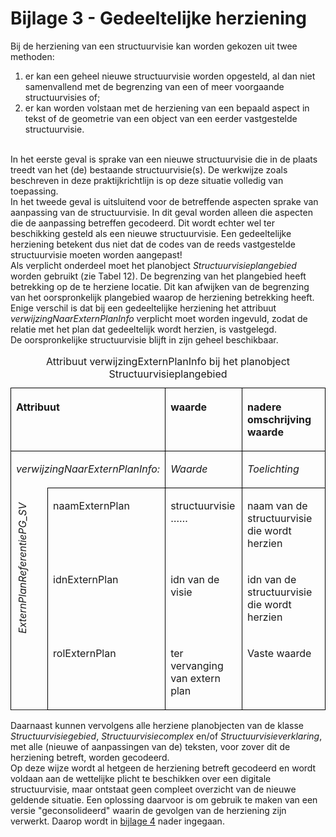 # Bijlage 3 - Gedeeltelijke herziening

Bij de herziening van een structuurvisie kan worden gekozen uit twee methoden:  
1.  er kan een geheel nieuwe structuurvisie worden opgesteld, al dan niet
    samenvallend met de begrenzing van een of meer voorgaande structuurvisies
    of;  
2.  er kan worden volstaan met de herziening van een bepaald aspect in tekst of
    de geometrie van een object van een eerder vastgestelde structuurvisie.
<br/><br/>

In het eerste geval is sprake van een nieuwe structuurvisie die in de plaats
treedt van het (de) bestaande structuurvisie(s). De werkwijze zoals beschreven
in deze praktijkrichtlijn is op deze situatie volledig van toepassing.  
In het tweede geval is uitsluitend voor de betreffende aspecten sprake van
aanpassing van de structuurvisie. In dit geval worden alleen die aspecten die de
aanpassing betreffen gecodeerd. Dit wordt echter wel ter beschikking gesteld als
een nieuwe structuurvisie. Een gedeeltelijke herziening betekent dus niet dat de
codes van de reeds vastgestelde structuurvisie moeten worden aangepast!  
Als verplicht onderdeel moet het planobject *Structuurvisieplangebied* worden
gebruikt (zie Tabel 12). De begrenzing van het plangebied heeft betrekking op de
te herziene locatie. Dit kan afwijken van de begrenzing van het oorspronkelijk
plangebied waarop de herziening betrekking heeft. Enige verschil is dat bij een
gedeeltelijke herziening het attribuut *verwijzingNaarExternPlanInfo* verplicht
moet worden ingevuld, zodat de relatie met het plan dat gedeeltelijk wordt
herzien, is vastgelegd.  
De oorspronkelijke structuurvisie blijft in zijn geheel beschikbaar.

<table id="d4e11081" style="width: 100%;"><caption>Attribuut verwijzingExternPlanInfo bij het planobject Structuurvisieplangebied</caption><colgroup><col id="col1" style="width: 8.400892962049113%;"></col><col id="col2" style="width: 18.317471507460933%;"></col><col id="col3" style="width: 28.31629655739631%;"></col><col id="col4" style="width: 44.965338973093644%;"></col></colgroup><thead valign="top"><tr><th align="left" style="border-top: 0.5pt solid #000000; border-left: 0.5pt solid #000000; border-bottom: 0.5pt solid #000000; border-right: 0.5pt solid #000000; background-color: none;" colspan="2"><p id="3A6E40AD">Attribuut</p></th><th align="left" style="border-top: 0.5pt solid #000000; border-left: 0.5pt solid #000000; border-bottom: 0.5pt solid #000000; border-right: 0.5pt solid #000000; background-color: none;"><p id="32B407F6">waarde</p></th><th align="left" style="border-top: 0.5pt solid #000000; border-left: 0.5pt solid #000000; border-bottom: 0.5pt solid #000000; border-right: 0.5pt solid #000000; background-color: none;"><p id="12ACE1A9">nadere omschrijving waarde</p></th></tr></thead><tbody valign="top"><tr><td align="left" style="border-top: 0.5pt solid #000000; border-left: 0.5pt solid #000000; border-bottom: 0pt none #; border-right: 0.5pt solid #000000; background-color: none;" colspan="2"><p id="0D57FCFF"><i>verwijzingNaarExternPlanInfo:</i></p></td><td align="left" style="border-top: 0.5pt solid #000000; border-left: 0.5pt solid #000000; border-bottom: 0.5pt solid #000000; border-right: 0.5pt solid #000000; background-color: none;"><p id="039186E7"><i>Waarde</i></p></td><td align="left" style="border-top: 0.5pt solid #000000; border-left: 0.5pt solid #000000; border-bottom: 0.5pt solid #000000; border-right: 0.5pt solid #000000; background-color: none;"><p id="00F0EB3E"><i>Toelichting</i></p></td></tr><tr><td align="left" style="padding-top: 0.5em; border-top: 0pt none #; border-left: 0.5pt solid #000000; border-bottom: 0pt none #000000; border-right: 0.5pt solid #000000; background-color: none;" rowspan="3"><p id="24F85F97" style="writing-mode: vertical-rl; rotate: 180deg;"><i>ExternPlanReferentiePG_SV</i></p></td><td align="left" style="border-top: 0.5pt solid #000000; border-left: 0.5pt solid #000000; border-bottom: 0pt none #; border-right: 0.5pt solid #000000; background-color: none;"><p id="6777E57E">naamExternPlan</p></td><td align="left" style="border-top: 0.5pt solid #000000; border-left: 0.5pt solid #000000; border-bottom: 0pt none #; border-right: 0.5pt solid #000000; background-color: #auto;"><p id="7DABF11B">structuurvisie ……</p></td><td align="left" style="border-top: 0.5pt solid #000000; border-left: 0.5pt solid #000000; border-bottom: 0pt none #; border-right: 0.5pt solid #000000; background-color: #auto;"><p id="484D8CF3">naam van de structuurvisie die wordt herzien</p></td></tr><tr><td align="left" style="border-top: 0pt none #; border-left: 0.5pt solid #000000; border-bottom: 0pt none #; border-right: 0.5pt solid #000000; background-color: none;"><p id="6A42F3CB">idnExternPlan</p></td><td align="left" style="border-top: 0pt none #; border-left: 0.5pt solid #000000; border-bottom: 0pt none #; border-right: 0.5pt solid #000000; background-color: #auto;"><p id="258F9D25">idn van de visie</p></td><td align="left" style="border-top: 0pt none #; border-left: 0.5pt solid #000000; border-bottom: 0pt none #; border-right: 0.5pt solid #000000; background-color: #auto;"><p id="118C6B96">idn van de structuurvisie die wordt herzien</p></td></tr><tr><td align="left" style="border-top: 0pt none #; border-left: 0.5pt solid #000000; border-bottom: 0.5pt solid #000000; border-right: 0.5pt solid #000000; background-color: none;"><p id="32B05BB5">rolExternPlan</p></td><td align="left" style="border-top: 0pt none #; border-left: 0.5pt solid #000000; border-bottom: 0.5pt solid #000000; border-right: 0.5pt solid #000000; background-color: #auto;"><p id="32BB0632" class="space-after">ter vervanging van extern plan</p></td><td align="left" style="border-top: 0pt none #; border-left: 0.5pt solid #000000; border-bottom: 0.5pt solid #000000; border-right: 0.5pt solid #000000; background-color: #auto;"><p id="58A147B7">Vaste waarde</p></td></tr></tbody></table>

Daarnaast kunnen vervolgens alle herziene planobjecten van de klasse
*Structuurvisiegebied*, *Structuurvisiecomplex* en/of
*Structuurvisieverklaring*, met alle (nieuwe of aanpassingen van de) teksten,
voor zover dit de herziening betreft, worden gecodeerd.  
Op deze wijze wordt al hetgeen de herziening betreft gecodeerd en wordt voldaan
aan de wettelijke plicht te beschikken over een digitale structuurvisie, maar
ontstaat geen compleet overzicht van de nieuwe geldende situatie. Een oplossing
daarvoor is om gebruik te maken van een versie "geconsolideerd" waarin de
gevolgen van de herziening zijn verwerkt. Daarop wordt in [bijlage 4](#B04) nader
ingegaan.
